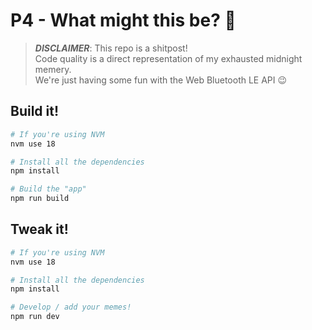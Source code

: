 # P4 - What might this be? 🐶

> ***DISCLAIMER***: This repo is a shitpost!  
> Code quality is a direct representation of my exhausted midnight memery.  
> We're just having some fun with the Web Bluetooth LE API 😉

## Build it!
```bash
# If you're using NVM
nvm use 18

# Install all the dependencies
npm install

# Build the "app"
npm run build
```

## Tweak it!
```bash
# If you're using NVM
nvm use 18

# Install all the dependencies
npm install

# Develop / add your memes!
npm run dev
```